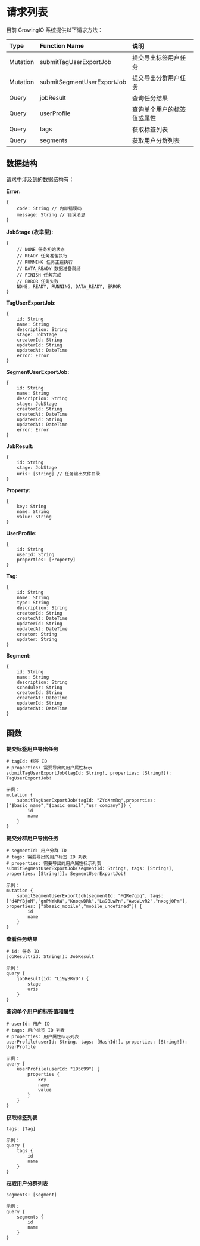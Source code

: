 # 请求列表

目前 GrowingIO 系统提供以下请求方法：

| Type | Function Name | 说明 |
| :--- | :--- | :--- |
| Mutation | submitTagUserExportJob | 提交导出标签用户任务 |
| Mutation | submitSegmentUserExportJob | 提交导出分群用户任务 |
| Query | jobResult | 查询任务结果 |
| Query | userProfile | 查询单个用户的标签值或属性 |
| Query | tags | 获取标签列表 |
| Query | segments | 获取用户分群列表 |

## **数据结构**

请求中涉及到的数据结构有：  
  
**Error:**

```text
{
	code: String // 内部错误码
	message: String // 错误消息
}
```

**JobStage \(枚举型\):**

```text
{
	// NONE 任务初始状态
	// READY 任务准备执行
	// RUNNING 任务正在执行
	// DATA_READY 数据准备就绪
	// FINISH 任务完成
	// ERROR 任务失败
	NONE, READY, RUNNING, DATA_READY, ERROR
}
```

**TagUserExportJob:**

```text
{
	id: String
	name: String
	description: String
	stage: JobStage
	creatorId: String
	updaterId: String
	updatedAt: DateTime
	error: Error
}
```

**SegmentUserExportJob:**

```text
{
	id: String
	name: String
	description: String
	stage: JobStage
	creatorId: String
	createdAt: DateTime
	updaterId: String
	updatedAt: DateTime
	error: Error
}
```

**JobResult:**

```text
{
	id: String
	stage: JobStage
	uris: [String] // 任务输出文件目录
}
```

**Property:**

```text
{
	key: String
	name: String
	value: String
}
```

**UserProfile:**

```text
{
	id: String
	userId: String
	properties: [Property]
}
```

**Tag:**

```text
{
	id: String
	name: String
	type: String
	description: String
	creatorId: String
	createdAt: DateTime
	updaterId: String
	updatedAt: DateTime
	creator: String
	updater: String
}
```

**Segment:**

```text
{
	id: String
	name: String
	description: String
	scheduler: String
	creatorId: String
	createdAt: DateTime
	updaterId: String
	updatedAt: DateTime
}
```

## 函数

**提交标签用户导出任务**

```text
# tagId: 标签 ID
# properties: 需要导出的用户属性标示
submitTagUserExportJob(tagId: String!, properties: [String!]): TagUserExportJob!

示例：
mutation {
    submitTagUserExportJob(tagId: "ZYoXrmRq",properties: ["$basic_name","$basic_email","usr_company"]) {
        id
        name
    }
}
```

**提交分群用户导出任务**

```text
# segmentId: 用户分群 ID
# tags: 需要导出的用户标签 ID 列表
# properties: 需要导出的用户属性标示列表
submitSegmentUserExportJob(segmentId: String!, tags: [String!], properties: [String!]): SegmentUserExportJob!

示例：
mutation {
    submitSegmentUserExportJob(segmentId: "MQRe7qoq", tags: ["d4PYBjoM","gnPNYkRW","KnoqwDRk","La9BLwPn","AwoVLvR2","nxogj0Pm"], properties: ["$basic_mobile","mobile_undefined"]) {
        id
        name
    }
}
```

**查看任务结果**

```text
# id: 任务 ID
jobResult(id: String!): JobResult

示例：
query {
    jobResult(id: "Lj9yBRyD") {
        stage
        uris
    }
}
```

**查询单个用户的标签值和属性**

```text
# userId: 用户 ID
# tags: 用户标签 ID 列表
# properties: 用户属性标示列表
userProfile(userId: String, tags: [HashId!], properties: [String!]): UserProfile

示例：
query {
    userProfile(userId: "195699") {
        properties {
            key
            name
            value
        }
    }
}
```

**获取标签列表**

```text
tags: [Tag]

示例：
query {
    tags {
        id
        name
    }
}
```

**获取用户分群列表**

```text
segments: [Segment]

示例：
query {
    segments {
        id
        name
    }
}
```

